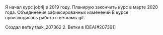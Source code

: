 Я начал курс job4j в 2019 году. Планирую закончить курс в марте 2020 года.
Объединение зафиксированных изменений
В курсе производилась работа с веткамы git.

Создал ветку task_207362
2. Ветки в IDEA[#207361]